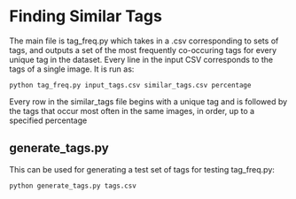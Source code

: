Finding Similar Tags
====================

The main file is tag_freq.py which takes in a .csv corresponding to sets of tags, and outputs a set of the most frequently co-occuring tags for every unique tag in the dataset.
Every line in the input CSV corresponds to the tags of a single image. It is run as:
```
python tag_freq.py input_tags.csv similar_tags.csv percentage
```
Every row in the similar_tags file begins with a unique tag and is followed by the tags that occur most often in the same images, in order, up to a specified percentage

generate_tags.py
----------------

This can be used for generating a test set of tags for testing tag_freq.py:
```
python generate_tags.py tags.csv
```